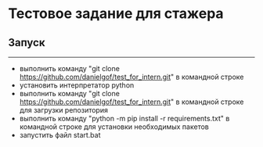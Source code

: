 # Тестовое задание для стажера

## Запуск 
---
* выполнить команду "git clone https://github.com/danielgof/test_for_intern.git" в командной строке
* установить интерпретатор python 
* выполнить команду "git clone https://github.com/danielgof/test_for_intern.git" в командной строке для загрузки репозитория
* выполнить команду "python -m pip install -r requirements.txt" в командной строке для установки необходимых пакетов
* запустить файл start.bat
